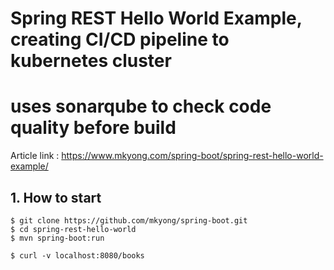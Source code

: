 # Spring REST Hello World Example, creating CI/CD pipeline to kubernetes cluster
# uses sonarqube to check code quality before build

Article link : https://www.mkyong.com/spring-boot/spring-rest-hello-world-example/

## 1. How to start
```
$ git clone https://github.com/mkyong/spring-boot.git
$ cd spring-rest-hello-world
$ mvn spring-boot:run

$ curl -v localhost:8080/books
```